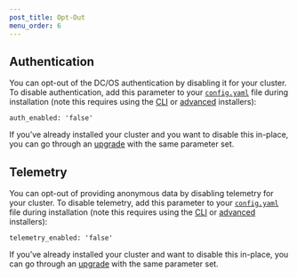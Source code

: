 ```yaml
---
post_title: Opt-Out
menu_order: 6
---
```

## Authentication

You can opt-out of the DC/OS authentication by disabling it for your cluster. To disable authentication, add this parameter to your [`config.yaml`][1] file during installation (note this requires using the [CLI][2] or [advanced][3] installers):

`auth_enabled: 'false'`

If you’ve already installed your cluster and you want to disable this in-place, you can go through an [upgrade][4] with the same parameter set.

## Telemetry

You can opt-out of providing anonymous data by disabling telemetry for your cluster. To disable telemetry, add this parameter to your [`config.yaml`][1] file during installation (note this requires using the [CLI][2] or [advanced][3] installers):

`telemetry_enabled: 'false'`

If you’ve already installed your cluster and want to disable this in-place, you can go through an [upgrade][4] with the same parameter set.

 [1]: /administration/installing/custom/configuration-parameters/
 [2]: /administration/installing/custom/cli/
 [3]: /administration/installing/custom/advanced/
 [4]: FIXME